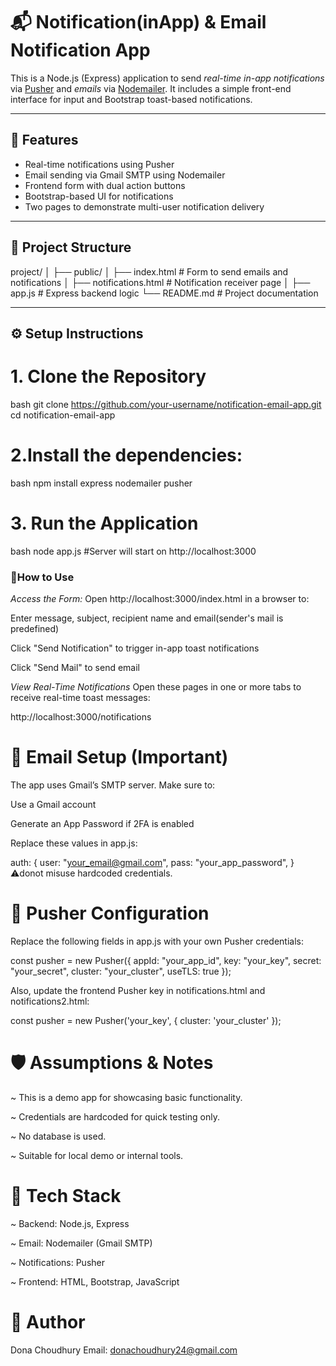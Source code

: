 # 📬 Notification(inApp) & Email Notification App

This is a Node.js (Express) application to send *real-time in-app notifications* via [Pusher](https://pusher.com) and *emails* via [Nodemailer](https://nodemailer.com). It includes a simple front-end interface for input and Bootstrap toast-based notifications.

---

## 🚀 Features

- Real-time notifications using Pusher
- Email sending via Gmail SMTP using Nodemailer
- Frontend form with dual action buttons
- Bootstrap-based UI for notifications
- Two pages to demonstrate multi-user notification delivery

---

## 📁 Project Structure

project/
│
├── public/
│ ├── index.html # Form to send emails and notifications
│ ├── notifications.html # Notification receiver page
│
├── app.js # Express backend logic
└── README.md # Project documentation


---

## ⚙ Setup Instructions

# 1. Clone the Repository

bash
git clone https://github.com/your-username/notification-email-app.git
cd notification-email-app


# 2.Install the dependencies:
bash
npm install express nodemailer pusher


# 3. Run the Application
bash
node app.js
#Server will start on http://localhost:3000


### 🧪How to Use
*Access the Form:*
Open http://localhost:3000/index.html in a browser to:

Enter message, subject, recipient name and email(sender's mail is predefined)


Click "Send Notification" to trigger in-app toast notifications

Click "Send Mail" to send email

*View Real-Time Notifications*
Open these pages in one or more tabs to receive real-time toast messages:

http://localhost:3000/notifications



# 📧 Email Setup (Important)
The app uses Gmail’s SMTP server. Make sure to:

Use a Gmail account

Generate an App Password if 2FA is enabled

Replace these values in app.js:

auth: {
    user: "your_email@gmail.com",
    pass: "your_app_password",
}
⚠donot misuse hardcoded credentials.

# 🔐 Pusher Configuration
Replace the following fields in app.js with your own Pusher credentials:


const pusher = new Pusher({
  appId: "your_app_id",
  key: "your_key",
  secret: "your_secret",
  cluster: "your_cluster",
  useTLS: true
});

Also, update the frontend Pusher key in notifications.html and notifications2.html:

const pusher = new Pusher('your_key', {
  cluster: 'your_cluster'
});

# 🛡 Assumptions & Notes
~ This is a demo app for showcasing basic functionality.

~ Credentials are hardcoded for quick testing only.

~ No database is used.

~ Suitable for local demo or internal tools.

# 🧰 Tech Stack
~ Backend: Node.js, Express

~ Email: Nodemailer (Gmail SMTP)

~ Notifications: Pusher

~ Frontend: HTML, Bootstrap, JavaScript

# 👤 Author
Dona Choudhury
Email: donachoudhury24@gmail.com